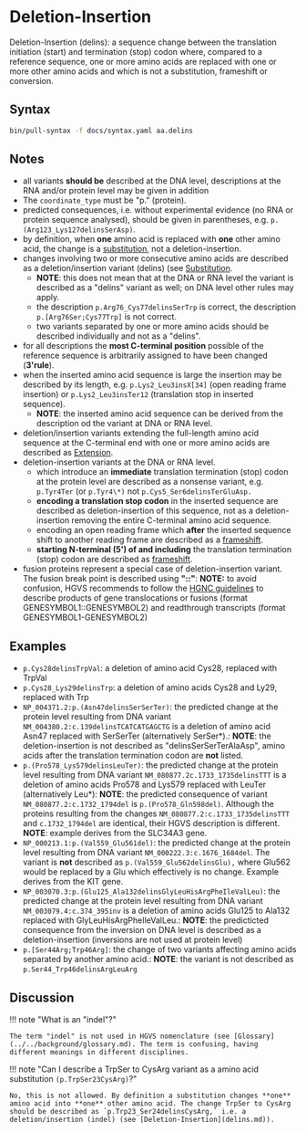 # Deletion-Insertion

<!-- ## Definition -->

Deletion-Insertion (delins): a sequence change between the translation initiation (start) and termination (stop) codon where, compared to a reference sequence, one or more amino acids are replaced with one or more other amino acids and which is not a substitution, frameshift or conversion.

## Syntax

```sh exec="true"
bin/pull-syntax -f docs/syntax.yaml aa.delins
```

## Notes

- all variants **should be** described at the DNA level, descriptions at the RNA and/or protein level may be given in addition
- The `coordinate_type` must be "p." (protein).
- predicted consequences, i.e. without experimental evidence (no RNA or protein sequence analysed), should be given in parentheses, e.g. `p.(Arg123_Lys127delinsSerAsp)`.
- by definition, when **one** amino acid is replaced with **one** other amino acid, the change is a [substitution](substitution.md), not a deletion-insertion.
- changes involving two or more consecutive amino acids are described as a deletion/insertion variant (delins) (see [Substitution](substitution.md).
  - **NOTE**: this does not mean that at the DNA or RNA level the variant is described as a "delins" variant as well; on DNA level other rules may apply.
  - the description `p.Arg76_Cys77delinsSerTrp` is correct, the description `p.[Arg76Ser;Cys77Trp]` is not correct.
  - two variants separated by one or more amino acids should be described individually and not as a "delins".
- for all descriptions the **most C-terminal position** possible of the reference sequence is arbitrarily assigned to have been changed (**3'rule**).
- when the inserted amino acid sequence is large the insertion may be described by its length, e.g. `p.Lys2_Leu3insX[34]` (open reading frame insertion) or `p.Lys2_Leu3insTer12` (translation stop in inserted sequence).
  - **NOTE**: the inserted amino acid sequence can be derived from the description od the variant at DNA or RNA level.
- deletion/insertion variants extending the full-length amino acid sequence at the C-terminal end with one or more amino acids are described as [Extension](extension.md).
- deletion-insertion variants at the DNA or RNA level.
  - which introduce an **immediate** translation termination (stop) codon at the protein level are described as a nonsense variant, e.g. `p.Tyr4Ter` (or `p.Tyr4\*)` not `p.Cys5_Ser6delinsTerGluAsp.`
  - **encoding a translation stop codon** in the inserted sequence are described as deletion-insertion of this sequence, not as a deletion-insertion removing the entire C-terminal amino acid sequence.
  - encoding an open reading frame which **after** the inserted sequence shift to another reading frame are described as a [frameshift](frameshift.md).
  - **starting N-terminal (5') of and including** the translation termination (stop) codon are described as [frameshift](frameshift.md).
- fusion proteins represent a special case of deletion-insertion variant. The fusion break point is described using **"::"**: **NOTE:** to avoid confusion, HGVS recommends to follow the [HGNC guidelines](https://www.genenames.org/about/guidelines/) to describe products of gene translocations or fusions (format GENESYMBOL1::GENESYMBOL2) and readthrough transcripts (format GENESYMBOL1-GENESYMBOL2)

## Examples

- `p.Cys28delinsTrpVal`: a deletion of amino acid Cys28, replaced with TrpVal
- `p.Cys28_Lys29delinsTrp`: a deletion of amino acids Cys28 and Ly29, replaced with Trp
- `NP_004371.2:p.(Asn47delinsSerSerTer)`: the predicted change at the protein level resulting from DNA variant `NM_004380.2:c.139delinsTCATCATGAGCTG` is a deletion of amino acid Asn47 replaced with SerSerTer (alternatively SerSer\*).: **NOTE**: the deletion-insertion is not described as "delinsSerSerTerAlaAsp", amino acids after the translation termination codon are **not** listed.
- `p.(Pro578_Lys579delinsLeuTer)`: the predicted change at the protein level resulting from DNA variant `NM_080877.2c.1733_1735delinsTTT` is a deletion of amino acids Pro578 and Lys579 replaced with LeuTer (alternatively Leu\*): **NOTE**: the predicted consequence of variant `NM_080877.2:c.1732_1794del` is `p.(Pro578_Gln598del)`. Although the proteins resulting from the changes `NM_080877.2:c.1733_1735delinsTTT` and `c.1732_1794del` are identical, their HGVS description is different. **NOTE**: example derives from the SLC34A3 gene.
- `NP_000213.1:p.(Val559_Glu561del)`: the predicted change at the protein level resulting from DNA variant `NM_000222.3:c.1676_1684del`. The variant is **not** described as `p.(Val559_Glu562delinsGlu),` where Glu562 would be replaced by a Glu which effectively is no change. Example derives from the KIT gene.
- `NP_003070.3:p.(Glu125_Ala132delinsGlyLeuHisArgPheIleValLeu)`: the predicted change at the protein level resulting from DNA variant `NM_003079.4:c.374_395inv` is a deletion of amino acids Glu125 to Ala132 replaced with GlyLeuHisArgPheIleValLeu.: **NOTE**: the predicticted consequence from the inversion on DNA level is described as a deletion-insertion (inversions are not used at protein level)
- `p.[Ser44Arg;Trp46Arg]`: the change of two variants affecting amino acids separated by another amino acid.: **NOTE**: the variant is not described as `p.Ser44_Trp46delinsArgLeuArg`

## Discussion

!!! note "What is an "indel"?"

    The term "indel" is not used in HGVS nomenclature (see [Glossary](../../background/glossary.md). The term is confusing, having different meanings in different disciplines.

!!! note "Can I describe a TrpSer to CysArg variant as a amino acid substitution `(p.TrpSer23CysArg)`?"

    No, this is not allowed. By definition a substitution changes **one** amino acid into **one** other amino acid. The change TrpSer to CysArg should be described as `p.Trp23_Ser24delinsCysArg,` i.e. a deletion/insertion (indel) (see [Deletion-Insertion](delins.md)).
